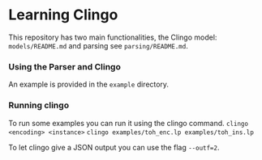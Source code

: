 # Learning Clingo
This repository has two main functionalities, the Clingo model: ```models/README.md``` and parsing see ```parsing/README.md```.

### Using the Parser and Clingo
An example is provided in the ```example``` directory. 

### Running clingo
To run some examples you can run it using the clingo command. 
```clingo <encoding> <instance>```
```clingo examples/toh_enc.lp examples/toh_ins.lp```

To let clingo give a JSON output you can use the flag ```--outf=2```.
